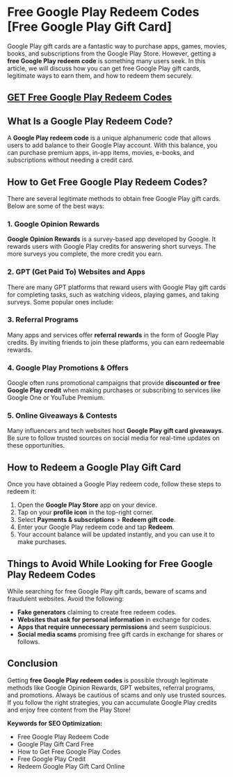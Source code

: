 # Free Google Play Redeem Codes [Free Google Play Gift Card]

Google Play gift cards are a fantastic way to purchase apps, games, movies, books, and subscriptions from the Google Play Store. However, getting a **free Google Play redeem code** is something many users seek. In this article, we will discuss how you can get free Google Play gift cards, legitimate ways to earn them, and how to redeem them securely.
## [GET Free Google Play Redeem Codes](https://9990.site/GP-gift-cards/) 
## What Is a Google Play Redeem Code?
A **Google Play redeem code** is a unique alphanumeric code that allows users to add balance to their Google Play account. With this balance, you can purchase premium apps, in-app items, movies, e-books, and subscriptions without needing a credit card.

## How to Get Free Google Play Redeem Codes?
There are several legitimate methods to obtain free Google Play gift cards. Below are some of the best ways:

### 1. Google Opinion Rewards
**Google Opinion Rewards** is a survey-based app developed by Google. It rewards users with Google Play credits for answering short surveys. The more surveys you complete, the more credit you earn.

### 2. GPT (Get Paid To) Websites and Apps
There are many GPT platforms that reward users with Google Play gift cards for completing tasks, such as watching videos, playing games, and taking surveys. Some popular ones include:

### 3. Referral Programs
Many apps and services offer **referral rewards** in the form of Google Play credits. By inviting friends to join these platforms, you can earn redeemable rewards.

### 4. Google Play Promotions & Offers
Google often runs promotional campaigns that provide **discounted or free Google Play credit** when making purchases or subscribing to services like Google One or YouTube Premium.

### 5. Online Giveaways & Contests
Many influencers and tech websites host **Google Play gift card giveaways**. Be sure to follow trusted sources on social media for real-time updates on these opportunities.

## How to Redeem a Google Play Gift Card
Once you have obtained a Google Play redeem code, follow these steps to redeem it:

1. Open the **Google Play Store** app on your device.
2. Tap on your **profile icon** in the top-right corner.
3. Select **Payments & subscriptions** > **Redeem gift code**.
4. Enter your Google Play redeem code and tap **Redeem**.
5. Your account balance will be updated instantly, and you can use it to make purchases.

## Things to Avoid While Looking for Free Google Play Redeem Codes
While searching for free Google Play gift cards, beware of scams and fraudulent websites. Avoid the following:
- **Fake generators** claiming to create free redeem codes.
- **Websites that ask for personal information** in exchange for codes.
- **Apps that require unnecessary permissions** and seem suspicious.
- **Social media scams** promising free gift cards in exchange for shares or follows.

## Conclusion
Getting **free Google Play redeem codes** is possible through legitimate methods like Google Opinion Rewards, GPT websites, referral programs, and promotions. Always be cautious of scams and only use trusted sources. If you follow the right strategies, you can accumulate Google Play credits and enjoy free content from the Play Store!

**Keywords for SEO Optimization:**
- Free Google Play Redeem Code
- Google Play Gift Card Free
- How to Get Free Google Play Codes
- Free Google Play Credit
- Redeem Google Play Gift Card Online

